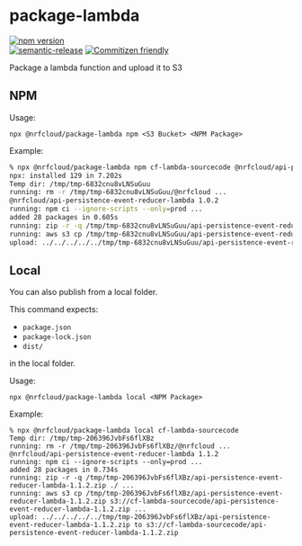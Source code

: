 # package-lambda

[![npm version](https://img.shields.io/npm/v/@nrfcloud/package-lambda.svg)](https://www.npmjs.com/package/@nrfcloud/package-lambda)  
[![semantic-release](https://img.shields.io/badge/%20%20%F0%9F%93%A6%F0%9F%9A%80-semantic--release-e10079.svg)](https://github.com/semantic-release/semantic-release)
[![Commitizen friendly](https://img.shields.io/badge/commitizen-friendly-brightgreen.svg)](http://commitizen.github.io/cz-cli/)

Package a lambda function and upload it to S3

## NPM

Usage: 

    npx @nrfcloud/package-lambda npm <S3 Bucket> <NPM Package>

Example:

```bash
% npx @nrfcloud/package-lambda npm cf-lambda-sourcecode @nrfcloud/api-persistence-event-reducer-lambda
npx: installed 129 in 7.202s
Temp dir: /tmp/tmp-6832cnu8vLNSuGuu
running: rm -r /tmp/tmp-6832cnu8vLNSuGuu/@nrfcloud ...
@nrfcloud/api-persistence-event-reducer-lambda 1.0.2
running: npm ci --ignore-scripts --only=prod ...
added 28 packages in 0.605s
running: zip -r -q /tmp/tmp-6832cnu8vLNSuGuu/api-persistence-event-reducer-lambda-1.0.2.zip ./ ...
running: aws s3 cp /tmp/tmp-6832cnu8vLNSuGuu/api-persistence-event-reducer-lambda-1.0.2.zip s3://cf-lambda-sourcecode/api-persistence-event-reducer-lambda-1.0.2.zip ...
upload: ../../../../../tmp/tmp-6832cnu8vLNSuGuu/api-persistence-event-reducer-lambda-1.0.2.zip to s3://cf-lambda-sourcecode/api-persistence-event-reducer-lambda-1.0.2.zip
```

## Local

You can also publish from a local folder.

This command expects:

 - `package.json`
 - `package-lock.json`
 - `dist/`
 
in the local folder.

Usage: 

    npx @nrfcloud/package-lambda local <NPM Package>

Example:

```
% npx @nrfcloud/package-lambda local cf-lambda-sourcecode
Temp dir: /tmp/tmp-206396JvbFs6flXBz
running: rm -r /tmp/tmp-206396JvbFs6flXBz/@nrfcloud ...
@nrfcloud/api-persistence-event-reducer-lambda 1.1.2
running: npm ci --ignore-scripts --only=prod ...
added 28 packages in 0.734s
running: zip -r -q /tmp/tmp-206396JvbFs6flXBz/api-persistence-event-reducer-lambda-1.1.2.zip ./ ...
running: aws s3 cp /tmp/tmp-206396JvbFs6flXBz/api-persistence-event-reducer-lambda-1.1.2.zip s3://cf-lambda-sourcecode/api-persistence-event-reducer-lambda-1.1.2.zip ...
upload: ../../../../../tmp/tmp-206396JvbFs6flXBz/api-persistence-event-reducer-lambda-1.1.2.zip to s3://cf-lambda-sourcecode/api-persistence-event-reducer-lambda-1.1.2.zip
```
